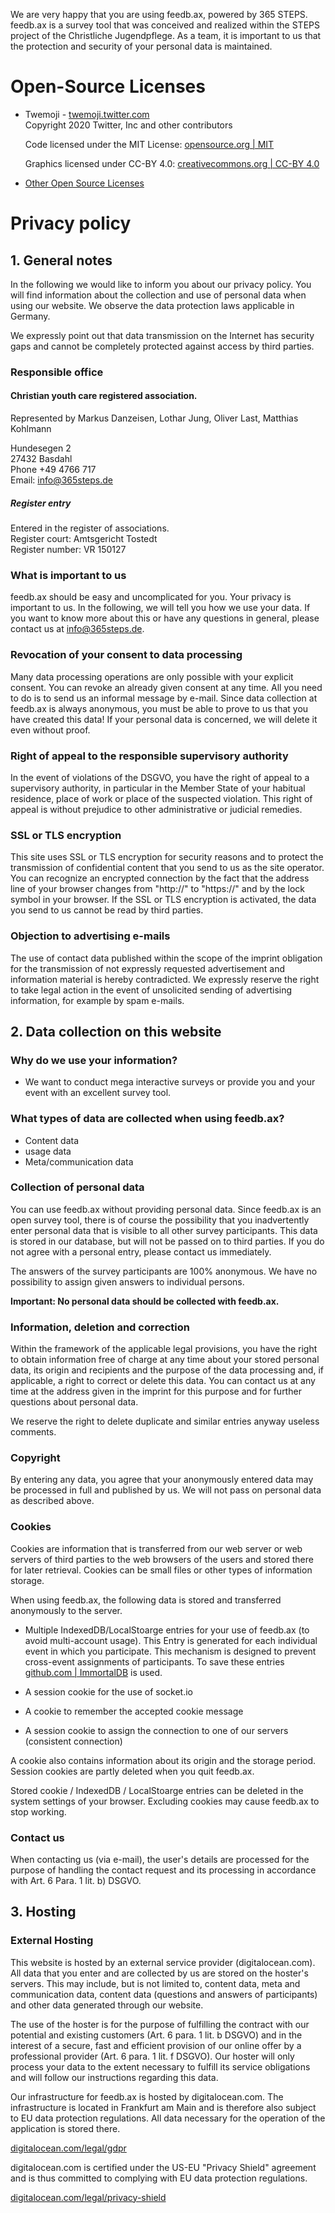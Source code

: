 We are very happy that you are using feedb.ax, powered by 365 STEPS.
feedb.ax is a survey tool that was conceived and realized within the
STEPS project of the Christliche Jugendpflege. As a team, it is
important to us that the protection and security of your personal
data is maintained.

# Open-Source Licenses

- Twemoji - [twemoji.twitter.com](https://twemoji.twitter.com/)  
   Copyright 2020 Twitter, Inc and other contributors

  Code licensed under the MIT License: [opensource.org | MIT](http://opensource.org/licenses/MIT)

  Graphics licensed under CC-BY 4.0: [creativecommons.org | CC-BY 4.0](https://creativecommons.org/licenses/by/4.0/)

- [Other Open Source Licenses](/legal/disclaimer)

# Privacy policy

## 1. General notes

In the following we would like to inform you about our privacy policy.
You will find information about the collection and use of personal data
when using our website. We observe the data protection laws applicable
in Germany.

We expressly point out that data transmission on the Internet has security
gaps and cannot be completely protected against access by third parties.

### Responsible office

#### Christian youth care registered association.

Represented by Markus Danzeisen, Lothar Jung, Oliver Last, Matthias Kohlmann

Hundesegen 2  
27432 Basdahl  
Phone +49 4766 717  
Email: info@365steps.de

##### Register entry

Entered in the register of associations.  
Register court: Amtsgericht Tostedt  
Register number: VR 150127

### What is important to us

feedb.ax should be easy and uncomplicated for you. Your privacy is important
to us. In the following, we will tell you how we use your data. If you want
to know more about this or have any questions in general, please contact
us at info@365steps.de.

### Revocation of your consent to data processing

Many data processing operations are only possible with your explicit consent.
You can revoke an already given consent at any time. All you need to do is to
send us an informal message by e-mail. Since data collection at feedb.ax is
always anonymous, you must be able to prove to us that you have created this
data! If your personal data is concerned, we will delete it even without proof.

### Right of appeal to the responsible supervisory authority

In the event of violations of the DSGVO, you have the right of appeal to a
supervisory authority, in particular in the Member State of your habitual
residence, place of work or place of the suspected violation. This right
of appeal is without prejudice to other administrative or judicial remedies.

### SSL or TLS encryption

This site uses SSL or TLS encryption for security reasons and to protect
the transmission of confidential content that you send to us as the site
operator. You can recognize an encrypted connection by the fact that the
address line of your browser changes from "http://" to "https://" and by
the lock symbol in your browser. If the SSL or TLS encryption is activated,
the data you send to us cannot be read by third parties.

### Objection to advertising e-mails

The use of contact data published within the scope of the imprint obligation
for the transmission of not expressly requested advertisement and information
material is hereby contradicted. We expressly reserve the right to take legal
action in the event of unsolicited sending of advertising information, for
example by spam e-mails.

## 2. Data collection on this website

### Why do we use your information?

- We want to conduct mega interactive surveys or provide you and your event
  with an excellent survey tool.

### What types of data are collected when using feedb.ax?

- Content data
- usage data
- Meta/communication data

### Collection of personal data

You can use feedb.ax without providing personal data. Since feedb.ax is an open
survey tool, there is of course the possibility that you inadvertently enter
personal data that is visible to all other survey participants. This data is stored
in our database, but will not be passed on to third parties. If you do not agree with
a personal entry, please contact us immediately.

The answers of the survey participants are 100% anonymous. We have no possibility
to assign given answers to individual persons.

**Important: No personal data should be collected with feedb.ax.**

### Information, deletion and correction

Within the framework of the applicable legal provisions, you have the right to
obtain information free of charge at any time about your stored personal data,
its origin and recipients and the purpose of the data processing and, if applicable,
a right to correct or delete this data. You can contact us at any time at the address
given in the imprint for this purpose and for further questions about personal data.

We reserve the right to delete duplicate and similar entries anyway useless comments.

### Copyright

By entering any data, you agree that your anonymously entered data may be processed
in full and published by us. We will not pass on personal data as described above.

### Cookies

Cookies are information that is transferred from our web server or web servers of
third parties to the web browsers of the users and stored there for later retrieval.
Cookies can be small files or other types of information storage.

When using feedb.ax, the following data is stored and transferred anonymously to
the server.

- Multiple IndexedDB/LocalStoarge entries for your use of feedb.ax
  (to avoid multi-account usage). This Entry is generated for each individual event
  in which you participate. This mechanism is designed to prevent cross-event assignments
  of participants. To save these entries
  [github.com | ImmortalDB](https://github.com/gruns/ImmortalDB)
  is used.

- A session cookie for the use of socket.io
- A cookie to remember the accepted cookie message
- A session cookie to assign the connection to one of our servers (consistent connection)

A cookie also contains information about its origin and the storage period.
Session cookies are partly deleted when you quit feedb.ax.

Stored cookie / IndexedDB / LocalStoarge entries can be deleted in the system
settings of your browser. Excluding cookies may cause feedb.ax to stop working.

### Contact us

When contacting us (via e-mail), the user's details are
processed for the purpose of handling the contact request and its
processing in accordance with Art. 6 Para. 1 lit. b) DSGVO.

## 3. Hosting

### External Hosting

This website is hosted by an external service provider (digitalocean.com).
All data that you enter and are collected by us are stored on the hoster's
servers. This may include, but is not limited to, content data, meta and
communication data, content data (questions and answers of participants)
and other data generated through our website.

The use of the hoster is for the purpose of fulfilling the contract with our
potential and existing customers (Art. 6 para. 1 lit. b DSGVO) and in the
interest of a secure, fast and efficient provision of our online offer by a
professional provider (Art. 6 para. 1 lit. f DSGVO). Our hoster will only
process your data to the extent necessary to fulfill its service obligations
and will follow our instructions regarding this data.

Our infrastructure for feedb.ax is hosted by digitalocean.com. The infrastructure
is located in Frankfurt am Main and is therefore also subject to EU data
protection regulations. All data necessary for the operation of the application
is stored there.

[digitalocean.com/legal/gdpr](https://www.digitalocean.com/legal/gdpr/)

digitalocean.com is certified under the US-EU "Privacy Shield" agreement
and is thus committed to complying with EU data protection regulations.

[digitalocean.com/legal/privacy-shield](https://www.digitalocean.com/legal/privacy-shield/)
